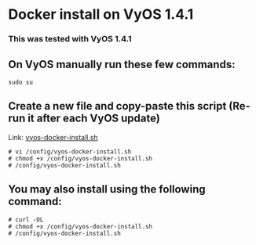 # Docker install on VyOS 1.4.1
### This was tested with VyOS 1.4.1

## On VyOS manually run these few commands:
```
sudo su
```

## Create a new file and copy-paste this script (Re-run it after each VyOS update)
Link: [vyos-docker-install.sh](vyos-docker-install.sh)
```
# vi /config/vyos-docker-install.sh
# chmod +x /config/vyos-docker-install.sh
# /config/vyos-docker-install.sh
```

## You may also install using the following command:
```
# curl -OL 
# chmod +x /config/vyos-docker-install.sh
# /config/vyos-docker-install.sh
```